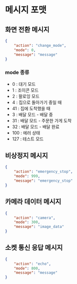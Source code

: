 # 메시지 포맷
## 화면 전환 메시지
```json
{
    "action": "change_mode",
    "mode": 0,
    "message": "message"
}
```
### mode 종류
- 0 : 대기 모드
- 1 : 조이콘 모드
- 2 : 팔로잉 모드
- 4 : 집으로 돌아가기 중일 때
- 41 : 집에 도착했을 때
- 3 : 배달 모드 - 배달 중
- 31 : 배달 모드 - 주문한 가게 도착
- 32 : 배달 모드 - 배달 완료
- 100 : 에러 상태
- 127 : 테스트 모드
## 비상정지 메시지
```json
{
    "action": "emergency_stop",
    "mode": 999,
    "message": "emergency_stop"
}
```
## 카메라 데이터 메시지
```json
{
    "action": "camera",
    "mode": 300,
    "message": "image_data"
}
```
## 소켓 통신 응답 메시지
```json
{
    "action": "echo",
    "mode": 800,
    "message": "message"
}
```